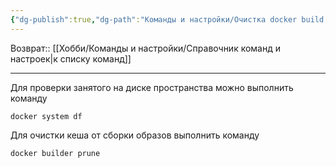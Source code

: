 ```yaml
---
{"dg-publish":true,"dg-path":"Команды и настройки/Очистка docker build муссора.md","permalink":"/komandy-i-nastrojki/ochistka-docker-build-mussora/","updated":"2024-09-03T16:13:30+03:00"}
---
```


Возврат:: [[Хобби/Команды и настройки/Справочник команд и настроек\|к списку команд]]

---

Для проверки занятого на диске пространства можно выполнить команду

```shell
docker system df
```

Для очистки кеша от сборки образов выполнить команду
```shell
docker builder prune
```